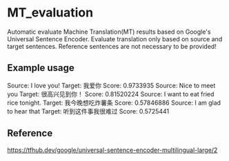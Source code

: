 # MT_evaluation
Automatic evaluate Machine Translation(MT) results based on Google's Universal Sentence Encoder. Evaluate translation only based on source and target sentences. Reference sentences are not necessary to be provided! 

## Example usage

Source:  I love you!
Target:  我爱你
Score:  0.9733935
Source:  Nice to meet you
Target:  很高兴见到你！
Score:  0.81520224
Source:  I want to eat fried rice tonight.
Target:  我今晚想吃炸薯条
Score:  0.57846886
Source:  I am glad to hear that
Target:  听到这件事我很难过
Score:  0.5725441

## Reference
https://tfhub.dev/google/universal-sentence-encoder-multilingual-large/2
